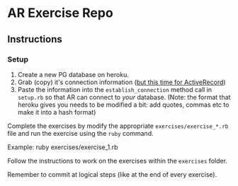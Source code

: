 # AR Exercise Repo

## Instructions

### Setup

1. Create a new PG database on heroku.
2. Grab (copy) it's connection information ([but this time for ActiveRecord](http://d.pr/i/tjta/1qrbx7p9))
3. Paste the information into the `establish_connection` method call in `setup.rb` so that AR can connect to *your* database. (Note: the format that heroku gives you needs to be modified a bit: add quotes, commas etc to make it into a hash format)

Complete the exercises by modify the appropriate `exercises/exercise_*.rb` file and run the exercise using the `ruby` command.

Example:
    ruby exercises/exercise_1.rb

Follow the instructions to work on the exercises within the `exercises` folder.

Remember to commit at logical steps (like at the end of every exercise).
